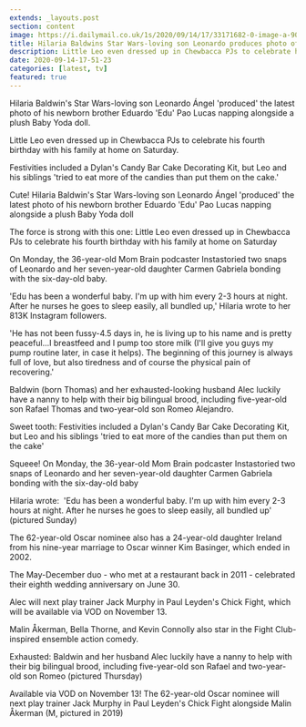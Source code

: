 ```yaml
---
extends: _layouts.post
section: content
image: https://i.dailymail.co.uk/1s/2020/09/14/17/33171682-0-image-a-90_1600101754436.jpg 
title: Hilaria Baldwins Star Wars-loving son Leonardo produces photo of brother Eduardo with Baby Yoda 
description: Little Leo even dressed up in Chewbacca PJs to celebrate his fourth birthday with his family at home on Saturday 
date: 2020-09-14-17-51-23 
categories: [latest, tv] 
featured: true 
--- 
```

Hilaria Baldwin's Star Wars-loving son Leonardo Ángel 'produced' the latest photo of his newborn brother Eduardo 'Edu' Pao Lucas napping alongside a plush Baby Yoda doll.

Little Leo even dressed up in Chewbacca PJs to celebrate his fourth birthday with his family at home on Saturday.

Festivities included a Dylan's Candy Bar Cake Decorating Kit, but Leo and his siblings 'tried to eat more of the candies than put them on the cake.'  

Cute! Hilaria Baldwin's Star Wars-loving son Leonardo Ángel 'produced' the latest photo of his newborn brother Eduardo 'Edu' Pao Lucas napping alongside a plush Baby Yoda doll

The force is strong with this one: Little Leo even dressed up in Chewbacca PJs to celebrate his fourth birthday with his family at home on Saturday

On Monday, the 36-year-old Mom Brain podcaster Instastoried two snaps of Leonardo and her seven-year-old daughter Carmen Gabriela bonding with the six-day-old baby.

'Edu has been a wonderful baby. I'm up with him every 2-3 hours at night. After he nurses he goes to sleep easily, all bundled up,' Hilaria wrote to her 813K Instagram followers.

'He has not been fussy-4.5 days in, he is living up to his name and is pretty peaceful...I breastfeed and I pump too store milk (I'll give you guys my pump routine later, in case it helps). The beginning of this journey is always full of love, but also tiredness and of course the physical pain of recovering.'

Baldwin (born Thomas) and her exhausted-looking husband Alec luckily have a nanny to help with their big bilingual brood, including five-year-old son Rafael Thomas and two-year-old son Romeo Alejandro.  

Sweet tooth: Festivities included a Dylan's Candy Bar Cake Decorating Kit, but Leo and his siblings 'tried to eat more of the candies than put them on the cake'

Squeee! On Monday, the 36-year-old Mom Brain podcaster Instastoried two snaps of Leonardo and her seven-year-old daughter Carmen Gabriela bonding with the six-day-old baby

Hilaria wrote:  'Edu has been a wonderful baby. I'm up with him every 2-3 hours at night. After he nurses he goes to sleep easily, all bundled up' (pictured Sunday)

The 62-year-old Oscar nominee also has a 24-year-old daughter Ireland from his nine-year marriage to Oscar winner Kim Basinger, which ended in 2002.

The May-December duo - who met at a restaurant back in 2011 - celebrated their eighth wedding anniversary on June 30.

Alec will next play trainer Jack Murphy in Paul Leyden's Chick Fight, which will be available via VOD on November 13.

Malin Åkerman, Bella Thorne, and Kevin Connolly also star in the Fight Club-inspired ensemble action comedy.

Exhausted: Baldwin and her husband Alec luckily have a nanny to help with their big bilingual brood, including five-year-old son Rafael and two-year-old son Romeo (pictured Thursday)

Available via VOD on November 13! The 62-year-old Oscar nominee will next play trainer Jack Murphy in Paul Leyden's Chick Fight alongside Malin Åkerman (M, pictured in 2019)

